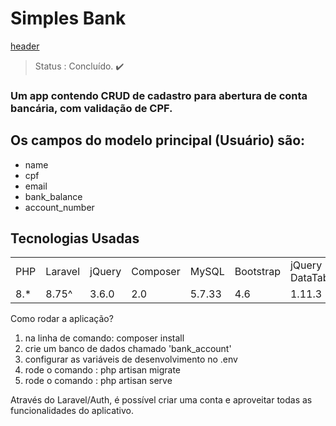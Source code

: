 # Simples Bank

[header](devMarsh4ll.github.com/bankaccounttest/header.png)

>Status : Concluído. ✔️

### Um app contendo CRUD de cadastro para abertura de conta bancária, com validação de CPF.

## Os campos do modelo principal (Usuário) são:

+ name
+ cpf 
+ email
+ bank_balance
+ account_number


## Tecnologias Usadas

<table>
    <tr>
        <td>PHP</td>
        <td>Laravel</td>
        <td>jQuery</td>
        <td>Composer</td>
        <td>MySQL</td>
        <td>Bootstrap</td>
        <td>jQuery DataTable</td>
        <td>Chart.js</td>
    </tr>
    <tr>
        <td>8.*</td>
        <td>8.75^</td>
        <td>3.6.0</td>
        <td>2.0</td>
        <td>5.7.33</td>
        <td>4.6</td>
        <td>1.11.3</td>
        <td>2.6.0</td>
    </tr>
</table>

Como rodar a aplicação?

1) na linha de comando: composer install
2) crie um banco de dados chamado 'bank_account'
3) configurar as variáveis de desenvolvimento no .env
4) rode o comando : php artisan migrate
5) rode o comando : php artisan serve
   

Através do Laravel/Auth, é possível criar uma conta e aproveitar todas as funcionalidades do aplicativo.


